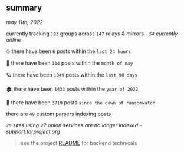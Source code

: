 
## summary
_may 11th, 2022_

currently tracking `103` groups across `147` relays & mirrors - _`54` currently online_

⏲ there have been `6` posts within the `last 24 hours`

🦈 there have been `114` posts within the `month of may`

🪐 there have been `1049` posts within the `last 90 days`

🏚 there have been `1433` posts within the `year of 2022`

🦕 there have been `3719` posts `since the dawn of ransomwatch`

there are `49` custom parsers indexing posts

_`20` sites using v2 onion services are no longer indexed - [support.torproject.org](https://support.torproject.org/onionservices/v2-deprecation/)_

> see the project [README](https://github.com/thetanz/ransomwatch#ransomwatch--) for backend technicals
